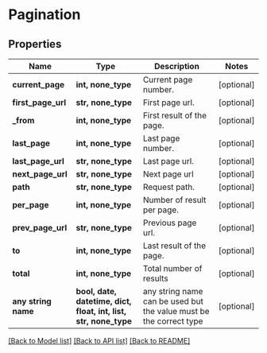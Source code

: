 # Pagination



## Properties
Name | Type | Description | Notes
------------ | ------------- | ------------- | -------------
**current_page** | **int, none_type** | Current page number. | [optional] 
**first_page_url** | **str, none_type** | First page url. | [optional] 
**_from** | **int, none_type** | First result of the page. | [optional] 
**last_page** | **int, none_type** | Last page number. | [optional] 
**last_page_url** | **str, none_type** | Last page url. | [optional] 
**next_page_url** | **str, none_type** | Next page url | [optional] 
**path** | **str, none_type** | Request path. | [optional] 
**per_page** | **int, none_type** | Number of result per page. | [optional] 
**prev_page_url** | **str, none_type** | Previous page url. | [optional] 
**to** | **int, none_type** | Last result of the page. | [optional] 
**total** | **int, none_type** | Total number of results | [optional] 
**any string name** | **bool, date, datetime, dict, float, int, list, str, none_type** | any string name can be used but the value must be the correct type | [optional]

[[Back to Model list]](../README.md#documentation-for-models) [[Back to API list]](../README.md#documentation-for-api-endpoints) [[Back to README]](../README.md)


